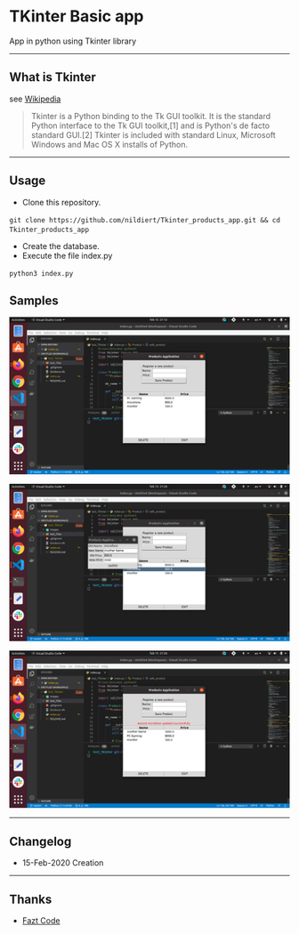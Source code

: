 # TKinter Basic app

App in python using Tkinter library

----
## What is Tkinter
see [Wikipedia](https://www.wikiwand.com/en/Tkinter)

> Tkinter is a Python binding to the Tk GUI toolkit. It is the standard Python interface to the Tk GUI toolkit,[1] and is Python's de facto standard GUI.[2] Tkinter is included with standard Linux, Microsoft Windows and Mac OS X installs of Python.


----
## Usage
* Clone this repository.

`git clone https://github.com/nildiert/Tkinter_products_app.git && cd Tkinter_products_app`

* Create the database.
* Execute the file index.py 

`python3 index.py`

## Samples

![alt text](https://raw.githubusercontent.com/nildiert/Tkinter_products_app/master/images/img1.png "Basic sample")

![alt text](https://raw.githubusercontent.com/nildiert/Tkinter_products_app/master/images/img3.png "Edition window")

![alt text](https://raw.githubusercontent.com/nildiert/Tkinter_products_app/master/images/img2.png "Update Successfully")



----
## Changelog
* 15-Feb-2020 Creation

----
## Thanks
* [Fazt Code](https://www.youtube.com/channel/UCX9NJ471o7Wie1DQe94RVIg)
